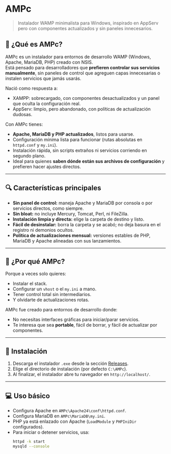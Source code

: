 # AMPc

> Instalador WAMP minimalista para Windows, inspirado en AppServ pero con componentes actualizados y sin paneles innecesarios.

## 🚀 ¿Qué es AMPc?

AMPc es un instalador para entornos de desarrollo WAMP (Windows, Apache, MariaDB, PHP) creado con NSIS.  
Está pensado para desarrolladores que **prefieren controlar sus servicios manualmente**, sin paneles de control que agreguen capas innecesarias o instalen servicios que jamás usarás.

Nació como respuesta a:
- XAMPP: sobrecargado, con componentes desactualizados y un panel que oculta la configuración real.
- AppServ: limpio, pero abandonado, con políticas de actualización dudosas.

Con AMPc tienes:
- **Apache, MariaDB y PHP actualizados**, listos para usarse.
- Configuración mínima lista para funcionar (rutas absolutas en `httpd.conf` y `my.ini`).
- Instalación rápida, sin scripts extraños ni servicios corriendo en segundo plano.
- Ideal para quienes **saben dónde están sus archivos de configuración** y prefieren hacer ajustes directos.

---

## 🔍 Características principales

- **Sin panel de control:** maneja Apache y MariaDB por consola o por servicios directos, como siempre.
- **Sin bloat:** no incluye Mercury, Tomcat, Perl, ni FileZilla.
- **Instalación limpia y directa:** elige la carpeta de destino y listo.
- **Fácil de desinstalar:** borra la carpeta y se acabó; no deja basura en el registro ni demonios ocultos.
- **Política de actualizaciones mensual:** versiones estables de PHP, MariaDB y Apache alineadas con sus lanzamientos.

---

## 📝 ¿Por qué AMPc?

Porque a veces solo quieres:
- Instalar el stack.
- Configurar un `vhost` o el `my.ini` a mano.
- Tener control total sin intermediarios.
- Y olvidarte de actualizaciones rotas.

AMPc fue creado para entornos de desarrollo donde:
- No necesitas interfaces gráficas para iniciar/parar servicios.
- Te interesa que sea **portable**, fácil de borrar, y fácil de actualizar por componentes.

---

## 🚀 Instalación

1. Descarga el instalador `.exe` desde la sección [Releases](https://github.com/hucrea/AMPc/releases).
2. Elige el directorio de instalación (por defecto `C:\AMPc`).
3. Al finalizar, el instalador abre tu navegador en `http://localhost/`.

---

## 💻 Uso básico

- Configura Apache en `AMPc\Apache24\conf\httpd.conf`.
- Configura MariaDB en `AMPc\MariaDB\my.ini`.
- PHP ya está enlazado con Apache (`LoadModule` y `PHPIniDir` configurados).
- Para iniciar o detener servicios, usa:
  ```bash
  httpd -k start
  mysqld --console